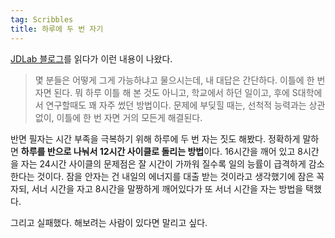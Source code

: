 ```yaml
---
tag: Scribbles
title: 하루에 두 번 자기
---
```

[JDLab 블로그](http://jdlab.org/wp/?p=516)를 읽다가 이런 내용이 나왔다.

> 몇 분들은 어떻게 그게 가능하냐고 물으시는데, 내 대답은 간단하다. 이틀에 한 번 자면 된다. 뭐 하루 이틀 해 본 것도 아니고, 학교에서 하던 일이고, 후에 S대학에서 연구할때도 꽤 자주 썼던 방법이다. 문제에 부딪힐 때는, 선척적 능력과는 상관없이, 이틀에 한 번 자면 거의 모든게 해결된다.

반면 필자는 시간 부족을 극복하기 위해 하루에 두 번 자는 짓도 해봤다. 정확하게 말하면 **하루를 반으로 나눠서 12시간 사이클로 돌리는 방법**이다. 16시간을 깨어 있고 8시간을 자는 24시간 사이클의 문제점은 잘 시간이 가까워 질수록 일의 능률이 급격하게 감소한다는 것이다. 잠을 안자는 건 내일의 에너지를 대출 받는 것이라고 생각했기에 잠은 꼭 자되, 서너 시간을 자고 8시간을 말짱하게 깨어있다가 또 서너 시간을 자는 방법을 택했다.

그리고 실패했다. 해보려는 사람이 있다면 말리고 싶다.
